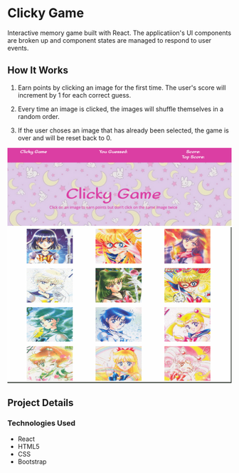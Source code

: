 # Clicky Game

Interactive memory game built with React. The applicatiion's UI components are broken up and component states are managed to respond to user events. 

## How It Works

1. Earn points by clicking an image for the first time. The user's score will increment by 1 for each correct guess.

2. Every time an image is clicked, the images will shuffle themselves in a random order.

3. If the user choses an image that has already been selected, the game is over and will be reset back to 0. 

![choice screenshot](screenshot.png)
![choice screenshot](sailormoon.gif)

## Project Details

### Technologies Used
* React
* HTML5
* CSS
* Bootstrap
